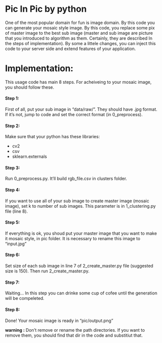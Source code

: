 # Pic In Pic by python
One of the most popular domain for fun is image domain. By this code you can generate your mosaic style image. By this code, you replace some pix of master image to the best sub image (master and sub image are picture that you introduced to algorithm as them. Certainly, they are described In the steps of implementation). By some a littele changes, you can inject this code to your server side and extend features of your application.


# Implementation:
This usage code has main 8 steps. For acheiveing to your mosaic image, you should follow these.

#### Step 1:
First of all, put your sub image in “data/raw/”. They should have .jpg format. If it’s not, jump to code and set the correct format (in 0_preprocess).
#### Step 2:
Make sure that your python has these libraries: 
  - cv2
  - csv
  - sklearn.externals

#### Step 3: 
Run 0_preprocess.py. It’ll build rgb_file.csv in clusters folder. 
#### Step 4: 
If you want to use all of your sub image to create master image (mosaic image), set k to number of sub images. This parameter is in 1_clustering.py file (line 8). 
#### Step 5:
If everything is ok, you shoud put your master image that you want to make it mosaic style, in pic folder. It is necessary to rename this image to “input.jpg” 
#### Step 6: 
Set size of each sub image in line 7 of 2_create_master.py file (suggested size is 150). Then run 2_create_master.py. 
#### Step 7: 
Waiting… In this step you can drinke some cup of cofee until the generation will be compeleted.
#### Step 8: 
Done! Your mosaic image is ready in “pic/output.png”

**warning :** Don’t remove or rename the path directories. If you want to remove them, you should find that dir in the code and substitiut that.
